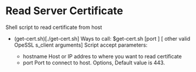 # Read Server Certificate

Shell script to read certificate from host 
- (get-cert.sh)[./get-cert.sh]
Ways to call: 
 $get-cert.sh <hostname> [port ] [ other valid OpeSSL s_client arguments]
Script accept parameters: 
  - hostname    Host or IP addres to where you want to read certificate 
  - port        Port to connect to host. Options, Default value is 443.

